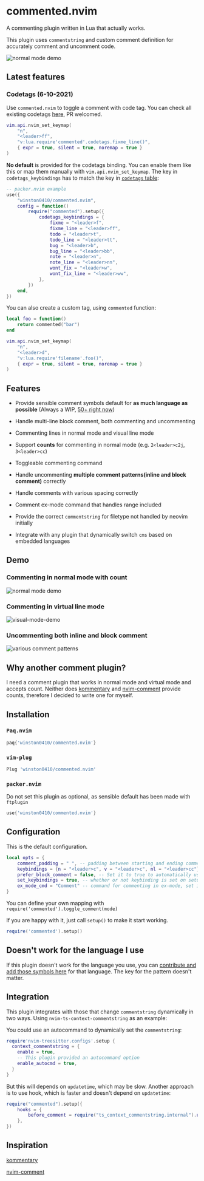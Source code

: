 # commented.nvim

A commenting plugin written in Lua that actually works.

This plugin uses `commentstring` and custom comment definition for accurately comment and uncomment code.

![normal mode demo](./gif/normal-mode-demo.gif)

## Latest features

### Codetags (6-10-2021)

Use `commented.nvim` to toggle a comment with code tag. You can check all existing codetags [here](https://github.com/winston0410/commented.nvim/blob/632423912c87923c37cf81b4c23d5303e9ddec55/lua/commented/init.lua#L345), PR welcomed.

```lua
vim.api.nvim_set_keymap(
	"n",
	"<leader>ff",
	"v:lua.require'commented'.codetags.fixme_line()",
	{ expr = true, silent = true, noremap = true }
)
```

**No default** is provided for the codetags binding. You can enable them like this or map them manually with `vim.api.nvim_set_keymap`. The key in `codetags_keybindings` has to match the key in [`codetags` table](https://github.com/winston0410/commented.nvim/blob/4dc89a654ac8ba3d090568ebfac173f376f2397c/lua/commented/init.lua#L365):

```lua
-- packer.nvim example
use({
    "winston0410/commented.nvim",
    config = function()
        require("commented").setup({
            codetags_keybindings = {
                fixme = "<leader>f",
                fixme_line = "<leader>ff",
                todo = "<leader>t",
                todo_line = "<leader>tt",
                bug = "<leader>b",
                bug_line = "<leader>bb",
                note = "<leader>n",
                note_line = "<leader>nn",
                wont_fix = "<leader>w",
                wont_fix_line = "<leader>ww",
            },
        })
    end,
})
```

You can also create a custom tag, using `commented` function:

```lua
local foo = function()
    return commented("bar")
end
```

```lua
vim.api.nvim_set_keymap(
	"n",
	"<leader>d",
	"v:lua.require'filename'.foo()",
	{ expr = true, silent = true, noremap = true }
)
```

## Features

- Provide sensible comment symbols default for **as much language as possible** (Always a WIP, [50+ right now](https://github.com/winston0410/commented.nvim/blob/master/lua/commented/init.lua#L7))

- Handle multi-line block comment, both commenting and uncommenting

- Commenting lines in normal mode and visual line mode

- Support **counts** for commenting in normal mode (e.g. `2<leader>c2j`, `3<leader>cc`)

- Toggleable commenting command

- Handle uncommenting **multiple comment patterns(inline and block comment)** correctly

- Handle comments with various spacing correctly

- Comment ex-mode command that handles range included

- Provide the correct `commentstring` for filetype not handled by neovim initially

- Integrate with any plugin that dynamically switch `cms` based on embedded languages

## Demo

### Commenting in normal mode with count

![normal mode demo](./gif/normal-mode-demo.gif)

### Commenting in virtual line mode

![visual-mode-demo](./gif/visual-mode-demo.gif)

### Uncommenting both inline and block comment

![various comment patterns](./gif/various-comment-format-demo.gif)

## Why another comment plugin?

I need a comment plugin that works in normal mode and virtual mode and accepts count. Neither does [kommentary](https://github.com/b3nj5m1n/kommentary) and [nvim-comment](https://github.com/terrortylor/nvim-comment) provide counts, therefore I decided to write one for myself.

## Installation

### `Paq.nvim`

```lua
paq{'winston0410/commented.nvim'}
```

### `vim-plug`

```lua
Plug 'winston0410/commented.nvim'
```

### `packer.nvim`

Do not set this plugin as optional, as sensible default has been made with `ftplugin`

```lua
use{'winston0410/commented.nvim'}
```

## Configuration

This is the default configuration.

```lua
local opts = {
	comment_padding = " ", -- padding between starting and ending comment symbols
	keybindings = {n = "<leader>c", v = "<leader>c", nl = "<leader>cc"}, -- what key to toggle comment, nl is for mapping <leader>c$, just like dd for d
	prefer_block_comment = false, -- Set it to true to automatically use block comment when multiple lines are selected
	set_keybindings = true, -- whether or not keybinding is set on setup
	ex_mode_cmd = "Comment" -- command for commenting in ex-mode, set it null to not set the command initially.
}
```

You can define your own mapping with `require('commented').toggle_comment(mode)`

If you are happy with it, just call `setup()` to make it start working.

```lua
require('commented').setup()
```

## Doesn't work for the language I use

If this plugin doesn't work for the language you use, you can [contribute and add those symbols here](https://github.com/winston0410/commented.nvim/blob/94246498eb89948271bbeedf0e64d78b28510720/lua/commented/init.lua#L7-L40) for that language. The key for the pattern doesn't matter.

## Integration

This plugin integrates with those that change `commentstring` dynamically in two ways. Using `nvim-ts-context-commentstring` as an example:

You could use an autocommand to dynamically set the `commentstring`:

```lua
require'nvim-treesitter.configs'.setup {
  context_commentstring = {
    enable = true,
    -- This plugin provided an autocommand option
    enable_autocmd = true,
  }
}
```

But this will depends on `updatetime`, which may be slow. Another approach is to use hook, which is faster and doesn't depend on `updatetime`:

```lua
require("commented").setup({
    hooks = {
        before_comment = require("ts_context_commentstring.internal").update_commentstring,
    },
})
```

## Inspiration

[kommentary](https://github.com/b3nj5m1n/kommentary)

[nvim-comment](https://github.com/terrortylor/nvim-comment)
